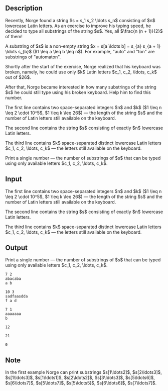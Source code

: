## Description

<div><p>Recently, Norge found a string $s = s_1 s_2 \ldots s_n$ consisting of $n$ lowercase Latin letters. As an exercise to improve his typing speed, he decided to type all substrings of the string $s$. Yes, all $\frac{n (n + 1)}{2}$ of them!</p><p>A substring of $s$ is a non-empty string $x = s[a \ldots b] = s_{a} s_{a + 1} \ldots s_{b}$ ($1 \leq a \leq b \leq n$). For example, "<span class="tex-font-style-tt">auto</span>" and "<span class="tex-font-style-tt">ton</span>" are substrings of "<span class="tex-font-style-tt">automaton</span>".</p><p>Shortly after the start of the exercise, Norge realized that his keyboard was broken, namely, he could use only $k$ Latin letters $c_1, c_2, \ldots, c_k$ out of $26$.</p><p>After that, Norge became interested in how many substrings of the string $s$ he could still type using his broken keyboard. Help him to find this number.</p></div><div class="input-specification"><p>The first line contains two space-separated integers $n$ and $k$ ($1 \leq n \leq 2 \cdot 10^5$, $1 \leq k \leq 26$) — the length of the string $s$ and the number of Latin letters still available on the keyboard.</p><p>The second line contains the string $s$ consisting of exactly $n$ lowercase Latin letters.</p><p>The third line contains $k$ space-separated distinct lowercase Latin letters $c_1, c_2, \ldots, c_k$ — the letters still available on the keyboard.</p></div><div class="output-specification"><p>Print a single number — the number of substrings of $s$ that can be typed using only available letters $c_1, c_2, \ldots, c_k$.</p></div>

## Input

<p>The first line contains two space-separated integers $n$ and $k$ ($1 \leq n \leq 2 \cdot 10^5$, $1 \leq k \leq 26$) — the length of the string $s$ and the number of Latin letters still available on the keyboard.</p><p>The second line contains the string $s$ consisting of exactly $n$ lowercase Latin letters.</p><p>The third line contains $k$ space-separated distinct lowercase Latin letters $c_1, c_2, \ldots, c_k$ — the letters still available on the keyboard.</p>

## Output

<p>Print a single number — the number of substrings of $s$ that can be typed using only available letters $c_1, c_2, \ldots, c_k$.</p>





```input1
7 2
abacaba
a b
```




```input2
10 3
sadfaasdda
f a d
```




```input3
7 1
aaaaaaa
b
```




```output1
12
```




```output2
21
```




```output3
0
```



## Note

<p>In the first example Norge can print substrings $s[1\ldots2]$, $s[2\ldots3]$, $s[1\ldots3]$, $s[1\ldots1]$, $s[2\ldots2]$, $s[3\ldots3]$, $s[5\ldots6]$, $s[6\ldots7]$, $s[5\ldots7]$, $s[5\ldots5]$, $s[6\ldots6]$, $s[7\ldots7]$.</p>
